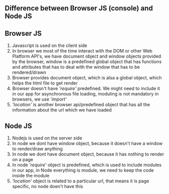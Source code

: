 ## Difference between Browser JS (console) and Node JS

## Browser JS

1. Javascript is used on the client side
2. In browser we most of the time interact with the DOM or other Web Platform API's, we have document object and window objects provided by the browser, window is a predefined global object that has functions and attributes that has to deal with the window that has to be rendered/drawn
3. Browser provides document object, which is alsa a global object, which helps the html file to get render
4. Browser doesn't have _'require'_ predefined. We might need to include it in our app for asynchronous file loading, moduling is not mandatory in browsers, we use _'import'_
5. _'location'_ is another browser api/predefined object that has all the information about the url which we have loaded

## Node JS

1. Nodejs is used on the server side
2. In node we dont have window object, because it doesn't have a window to render/draw anything
3. In node we dont have document object, because it has nothing to render on a page
4. In node _'require'_ object is predefined, which is used to include modules in our app, in Node everything is module, we need to keep the code inside the module
5. _'location'_ object is related to a particular url, that means it is page specific, no node doen't have this
